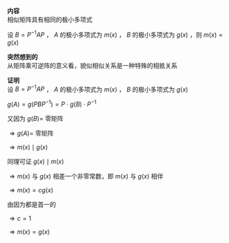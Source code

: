 **内容**  
相似矩阵具有相同的极小多项式  
  
设 $B=P^{-1}AP$ ， $A$ 的极小多项式为 $m(x)$ ， $B$ 的极小多项式为 $g(x)$ ，则 $m(x)=g(x)$  
  
**突然想到的**  
从矩阵乘可逆阵的意义看，貌似相似关系是一种特殊的相抵关系  
  
**证明**  
设 $B=P^{-1}AP$ ， $A$ 的极小多项式为 $m(x)$ ， $B$ 的极小多项式为 $g(x)$  
  
 $g(A)=g(PBP^{-1})=P\cdot g(B)\cdot P^{-1}$  
  
又因为 $g(B)=$ 零矩阵  
  
 $\Rightarrow g(A)=$ 零矩阵  
  
 $\Rightarrow m(x)\mid g(x)$  
  
同理可证 $g(x)\mid m(x)$  
  
 $\Rightarrow m(x)$ 与 $g(x)$ 相差一个非零常数，即 $m(x)$ 与 $g(x)$ 相伴  
  
 $\Rightarrow m(x)=c g(x)$  
  
由因为都是首一的  
  
 $\Rightarrow c=1$  
  
 $\Rightarrow m(x)=g(x)$  
